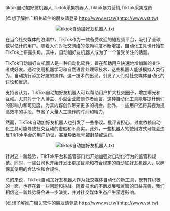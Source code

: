 tiktok自动加好友机器人,Tiktok采集机器人,Tiktok暴力营销,Tiktok采集成员

[😍想了解推广相关软件的朋友请登录 http://www.vst.tw](http://www.vst.tw)

 <center><img src="https://vst.tw/MP4/tuiguang/png/3.png" alt="tiktok自动加好友机器人.txt"></center>

在当今社交媒体的浪潮中，TikTok作为一款备受欢迎的短视频平台，吸引了全球数以亿计的用户。随着人们对社交网络的依赖程度不断增加，自动化工具也开始在TikTok上崭露头角。其中，自动加好友机器人成为了一个备受关注的话题。

TikTok自动加好友机器人是一种自动化软件，旨在帮助用户快速地增加新的关注者或好友。通过使用机器学习和自然语言处理等技术，这些机器人能够模拟人类行为，自动执行添加好友的操作。这一技术的出现，引发了人们对社交媒体自动化的讨论和反思。

支持者认为，TikTok自动加好友机器人可以帮助用户扩大社交圈子，增加曝光和互动。尤其对于个人博主、小型企业或创作者而言，这种自动化工具能够提升他们的影响力和可见度，为其内容创作带来更多的机会。此外，一些用户还将其视为提高效率的手段，节省了大量人工操作的时间和精力。

然而，TikTok自动加好友机器人也引发了一些争议。批评者担心，过度依赖自动化工具可能导致社交互动的虚假和不真实。此外，一些机器人的使用方式可能会违反TikTok平台的用户协议，甚至导致账号被封禁或惩罚。

 <center><img src="https://vst.tw/MP4/tuiguang/png/7.png" alt="tiktok自动加好友机器人.txt"></center>

针对这一新趋势，TikTok平台和监管部门也开始加强对自动化行为的监管和规范。同时，一些公司也开始开发出更加智能和符合规定的自动加好友机器人，以确保其使用的合法性和合规性。

总的来说，TikTok自动加好友机器人作为社交媒体自动化的新工具，既有其积极的一面，也存在着一些问题和挑战。随着技术的不断发展和监管的日益完善，我们相信这一新趋势将会进一步演变，并对社交媒体生态产生深远影响。

[😍想了解推广相关软件的朋友请登录 http://www.vst.tw](http://www.vst.tw)



